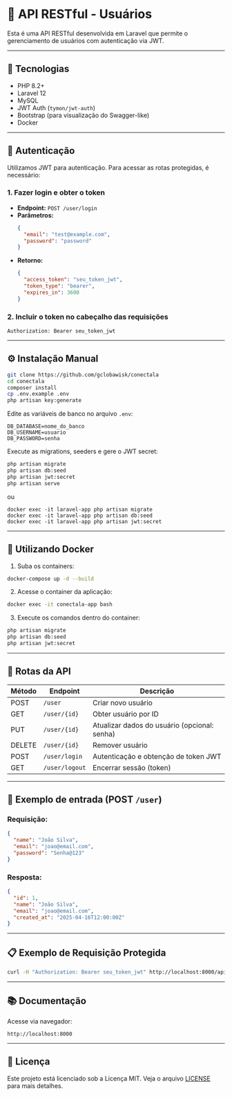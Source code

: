 
# 📘 API RESTful - Usuários

Esta é uma API RESTful desenvolvida em Laravel que permite o gerenciamento de usuários com autenticação via JWT.

---

## 🚀 Tecnologias

- PHP 8.2+
- Laravel 12
- MySQL
- JWT Auth (`tymon/jwt-auth`)
- Bootstrap (para visualização do Swagger-like)
- Docker

---

## 🔐 Autenticação

Utilizamos JWT para autenticação. Para acessar as rotas protegidas, é necessário:

### 1. Fazer login e obter o token

- **Endpoint:** `POST /user/login`
- **Parâmetros:**
  ```json
  {
    "email": "test@example.com",
    "password": "password"
  }
  ```
- **Retorno:**
  ```json
  {
    "access_token": "seu_token_jwt",
    "token_type": "bearer",
    "expires_in": 3600
  }
  ```

### 2. Incluir o token no cabeçalho das requisições

```
Authorization: Bearer seu_token_jwt
```

---

## ⚙️ Instalação Manual

```bash
git clone https://github.com/gclobawisk/conectala
cd conectala
composer install
cp .env.example .env
php artisan key:generate
```

Edite as variáveis de banco no arquivo `.env`:

```env
DB_DATABASE=nome_do_banco
DB_USERNAME=usuario
DB_PASSWORD=senha
```

Execute as migrations, seeders e gere o JWT secret:

```bash
php artisan migrate
php artisan db:seed
php artisan jwt:secret
php artisan serve
```
ou

```
docker exec -it laravel-app php artisan migrate
docker exec -it laravel-app php artisan db:seed
docker exec -it laravel-app php artisan jwt:secret
```

---

## 🐳 Utilizando Docker

1. Suba os containers:

```bash
docker-compose up -d --build
```

2. Acesse o container da aplicação:

```bash
docker exec -it conectala-app bash
```

3. Execute os comandos dentro do container:

```bash
php artisan migrate
php artisan db:seed
php artisan jwt:secret
```

---

## 📌 Rotas da API

| Método | Endpoint         | Descrição                                                 |
|--------|------------------|-----------------------------------------------------------|
| POST   | `/user`          | Criar novo usuário                                        |
| GET    | `/user/{id}`     | Obter usuário por ID                                      |
| PUT    | `/user/{id}`     | Atualizar dados do usuário (opcional: senha)             |
| DELETE | `/user/{id}`     | Remover usuário                                           |
| POST   | `/user/login`    | Autenticação e obtenção de token JWT                     |
| GET    | `/user/logout`   | Encerrar sessão (token)                                   |

---

## 🧪 Exemplo de entrada (POST `/user`)

### Requisição:

```json
{
  "name": "João Silva",
  "email": "joao@email.com",
  "password": "Senha@123"
}
```

### Resposta:

```json
{
  "id": 1,
  "name": "João Silva",
  "email": "joao@email.com",
  "created_at": "2025-04-16T12:00:00Z"
}
```

---

## 📋 Exemplo de Requisição Protegida

```bash
curl -H "Authorization: Bearer seu_token_jwt" http://localhost:8000/api/user/1
```

---

## 📚 Documentação

Acesse via navegador:

```
http://localhost:8000
```

---

## 📝 Licença

Este projeto está licenciado sob a Licença MIT. Veja o arquivo [LICENSE](LICENSE) para mais detalhes.

